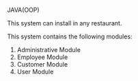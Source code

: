 JAVA(OOP)

This system can install in any restaurant.

This system contains the following modules:
1. Administrative Module
2. Employee Module
3. Customer Module
4. User Module
